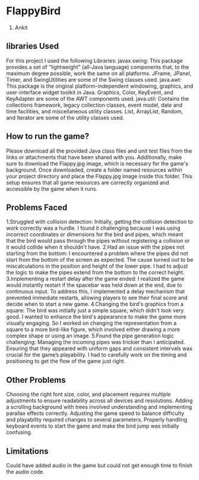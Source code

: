 # FlappyBird


1. Ankit


## libraries Used
For this project I used the following Libraries:
javax.swing: This package provides a set of "lightweight" (all-Java language) components that, to the maximum degree possible, work the same on all platforms.
JFrame, JPanel, Timer, and SwingUtilities are some of the Swing classes used.
java.awt: This package is the original platform-independent windowing, graphics, and user-interface widget toolkit in Java.
Graphics, Color, KeyEvent, and KeyAdapter are some of the AWT components used.
java.util: Contains the collections framework, legacy collection classes, event model, date and time facilities, and miscellaneous utility classes.
List, ArrayList, Random, and Iterator are some of the utility classes used.

## How to run the game?
Please download all the provided Java class files and unit test files from the links or attachments that have been shared with you. Additionally, 
make sure to download the Flappy.jpg image, which is necessary for the game's background. Once downloaded, create a folder named resources within 
your project directory and place the Flappy.jpg image inside this folder. This setup ensures that all game resources are correctly organized and 
accessible by the game when it runs.


## Problems Faced

1.Struggled with collision detection:
Initially, getting the collision detection to work correctly was a hurdle. I found it challenging because I was using incorrect coordinates or dimensions for the bird and pipes,
which meant that the bird would pass through the pipes without registering a collision or it would collide when it shouldn't have.
2.Had an issue with the pipes not starting from the bottom:
I encountered a problem where the pipes did not start from the bottom of the screen as expected. The cause turned out to be miscalculations in the position and height of the lower pipe.
I had to adjust the logic to make the pipes extend from the bottom to the correct height.
3.Implementing a restart delay after the game ended:
I realized the game would instantly restart if the spacebar was held down at the end, due to continuous input. To address this, I implemented a delay mechanism that prevented immediate restarts,
allowing players to see their final score and decide when to start a new game.
4.Changing the bird's graphics from a square:
The bird was initially just a simple square, which didn't look very good. I wanted to enhance the bird's appearance to make the game more visually engaging. 
So I worked on changing the representation from a square to a more bird-like figure, which involved either drawing a more complex shape or using an image.
5.Found the pipe generation logic challenging:
Managing the incoming pipes was trickier than I anticipated. Ensuring that they appeared with uniform gaps and consistent intervals was crucial for the game’s playability. 
I had to carefully work on the timing and positioning to get the flow of the game just right.
 ## Other Problems
Choosing the right font size, color, and placement requires multiple adjustments to ensure readability across all devices and resolutions.
Adding a scrolling background with trees involved understanding and implementing parallax effects correctly.
Adjusting the game speed to balance difficulty and playability required changes to several parameters.
Properly handling keyboard events to start the game and make the bird jump was initially confusing.


 ## Limitations
Could have added audio in the game but could not get enough time to finish the audio code.
